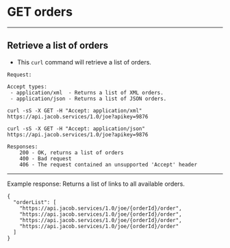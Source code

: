 # GET orders

---
Retrieve a list of orders
---

* This `curl` command will retrieve a list of orders.

```
Request:

Accept types: 
 - application/xml  - Returns a list of XML orders.
 - application/json - Returns a list of JSON orders.

curl -sS -X GET -H "Accept: application/xml" https://api.jacob.services/1.0/joe?apikey=9876

curl -sS -X GET -H "Accept: application/json"  https://api.jacob.services/1.0/joe?apikey=9876
```

``` 
Responses:
    200 - OK, returns a list of orders
    400 - Bad request
    406 - The request contained an unsupported 'Accept' header
```
--------------------------------------------------------------------------------------
Example response: Returns a list of links to all available orders.

```
{
  "orderList": [
    "https://api.jacob.services/1.0/joe/{orderId}/order",
    "https://api.jacob.services/1.0/joe/{orderId}/order",
    "https://api.jacob.services/1.0/joe/{orderId}/order",
    "https://api.jacob.services/1.0/joe/{orderId}/order"
  ]
}
```
